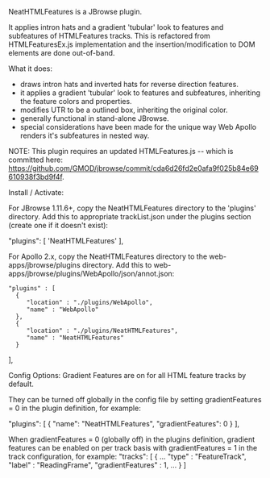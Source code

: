 NeatHTMLFeatures is a JBrowse plugin.

It applies intron hats and a gradient 'tubular' look to features and subfeatures of HTMLFeatures tracks.
This is refactored from HTMLFeaturesEx.js implementation and the insertion/modification to DOM elements are done out-of-band.

What it does:
- draws intron hats and inverted hats for reverse direction features.
- it applies a gradient 'tubular' look to features and subfeatures, inheriting the feature colors and properties.
- modifies UTR to be a outlined box, inheriting the original color.
- generally functional in stand-alone JBrowse.
- special considerations have been made for the unique way Web Apollo renders it's subfeatures in nested way.


NOTE: This plugin requires an updated HTMLFeatures.js -- which is committed here: https://github.com/GMOD/jbrowse/commit/cda6d26fd2e0afa9f025b84e69610938f3bd9f4f.


Install / Activate:

For JBrowse 1.11.6+, copy the NeatHTMLFeatures directory to the 'plugins' directory.
Add this to appropriate trackList.json under the plugins section (create one if it doesn't exist):

   "plugins": [ 
        'NeatHTMLFeatures'
    ],

For Apollo 2.x, copy the NeatHTMLFeatures directory to the web-apps/jbrowse/plugins directory.
Add this to web-apps/jbrowse/plugins/WebApollo/json/annot.json:

    "plugins" : [
      {
         "location" : "./plugins/WebApollo",
         "name" : "WebApollo"
      },
	  {
		 "location" : "./plugins/NeatHTMLFeatures",
		 "name" : "NeatHTMLFeatures"
	  }
   ],


Config Options:
Gradient Features are on for all HTML feature tracks by default.

They can be turned off globally in the config file by setting gradientFeatures = 0 in the plugin definition, for example:

   "plugins": [
        {
            "name": "NeatHTMLFeatures",
            "gradientFeatures": 0
        }
   ],

When gradientFeatures = 0 (globally off) in the plugins definition, gradient features can be enabled on per track basis with gradientFeatures = 1 in the track configuration, for example:
    "tracks": [
        {
            ...
            "type" : "FeatureTrack",
            "label" : "ReadingFrame",
            "gradientFeatures" : 1,
            ...
        }
    ]
